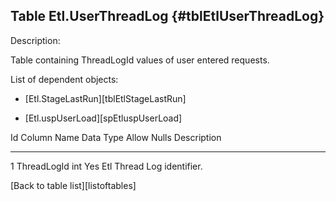 Table Etl.UserThreadLog {#tblEtlUserThreadLog}
-----------------------

Description:

Table containing ThreadLogId values of user entered requests.

List of dependent objects:

-   \[Etl.StageLastRun\]\[tblEtlStageLastRun\]

-   \[Etl.uspUserLoad\]\[spEtluspUserLoad\]

  Id   Column Name   Data Type   Allow Nulls   Description
  ---- ------------- ----------- ------------- ----------------------------
  1    ThreadLogId   int         Yes           Etl Thread Log identifier.

\[Back to table list\]\[listoftables\]
